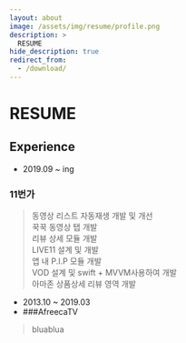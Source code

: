 ```yaml
---
layout: about
image: /assets/img/resume/profile.png
description: >
  RESUME
hide_description: true
redirect_from:
  - /download/
---
```


# RESUME

<!--author-->

## Experience

- 2019.09 ~ ing  
### 11번가
> 동영상 리스트 자동재생 개발 및 개선  
> 꾹꾹 동영상 탭 개발  
> 리뷰 상세 모듈 개발  
> LIVE11 설계 및 개발  
> 앱 내 P.I.P 모듈 개발  
> VOD 설계 및 swift + MVVM사용하여 개발  
> 아마존 상품상세 리뷰 영역 개발  

- 2013.10 ~ 2019.03
- ###AfreecaTV
> bluablua
